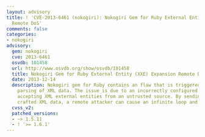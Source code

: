 ```yaml
---
layout: advisory
title: ! 'CVE-2013-6461 (nokogiri): Nokogiri Gem for Ruby External Entity (XXE) Expansion
  Remote DoS'
comments: false
categories:
- nokogiri
advisory:
  gem: nokogiri
  cve: 2013-6461
  osvdb: 101458
  url: http://www.osvdb.org/show/osvdb/101458
  title: Nokogiri Gem for Ruby External Entity (XXE) Expansion Remote DoS
  date: 2013-12-14
  description: Nokogiri gem for Ruby contains an flaw that is triggered during the
    parsing of XML data. The issue is due to an incorrectly configured XML parser
    accepting XML external entities from an untrusted source. By sending specially
    crafted XML data, a remote attacker can cause an infinite loop and crash the program.
  cvss_v2: 
  patched_versions:
  - ~> 1.5.11
  - ! '>= 1.6.1'
---
```

